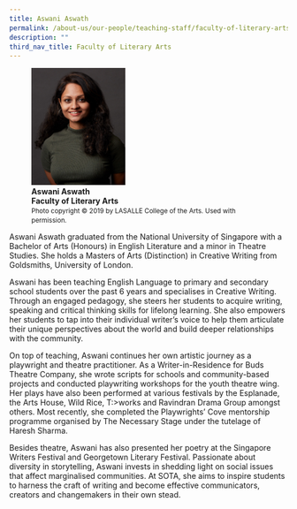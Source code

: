 ```yaml
---
title: Aswani Aswath
permalink: /about-us/our-people/teaching-staff/faculty-of-literary-arts/aswani-aswath/
description: ""
third_nav_title: Faculty of Literary Arts
---
```

<figure>
<img style="width:40%" src="/images/la_full_aswani-aswath_photo-02.jpg">
<figcaption> <strong>Aswani Aswath<br>
Faculty of Literary Arts<br></strong>
	<small>Photo copyright © 2019 by LASALLE College of the Arts. Used with permission. </small></figcaption>
</figure>

Aswani Aswath graduated from the National University of Singapore with a Bachelor of Arts (Honours) in English Literature and a minor in Theatre Studies. She holds a Masters of Arts (Distinction) in Creative Writing from Goldsmiths, University of London.  
  
Aswani has been teaching English Language to primary and secondary school students over the past 6 years and specialises in Creative Writing. Through an engaged pedagogy, she steers her students to acquire writing, speaking and critical thinking skills for lifelong learning. She also empowers her students to tap into their individual writer’s voice to help them articulate their unique perspectives about the world and build deeper relationships with the community.  
  
On top of teaching, Aswani continues her own artistic journey as a playwright and theatre practitioner. As a Writer-in-Residence for Buds Theatre Company, she wrote scripts for schools and community-based projects and conducted playwriting workshops for the youth theatre wing. Her plays have also been performed at various festivals by the Esplanade, the Arts House, Wild Rice, T:&gt;works and Ravindran Drama Group amongst others. Most recently, she completed the Playwrights’ Cove mentorship programme organised by The Necessary Stage under the tutelage of Haresh Sharma.  
  
Besides theatre, Aswani has also presented her poetry at the Singapore Writers Festival and Georgetown Literary Festival. Passionate about diversity in storytelling, Aswani invests in shedding light on social issues that affect marginalised communities. At SOTA, she aims to inspire students to harness the craft of writing and become effective communicators, creators and changemakers in their own stead.